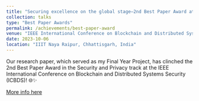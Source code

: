 ```yaml
---
title: "Securing excellence on the global stage—2nd Best Paper Award at IEEE ICBDS!"
collection: talks
type: "Best Paper Awards"
permalink: /achievements/best-paper-award
venue: "IEEE International Conference on Blockchain and Distributed Systems Security (ICBDS)"
date: 2023-10-06
location: "IIIT Naya Raipur, Chhattisgarh, India"
---
```


Our research paper, which served as my Final Year Project, has clinched the 2nd Best Paper Award in the Security and Privacy track at the IEEE International Conference on Blockchain and Distributed Systems Security (ICBDS)! 🌐✨

[More info here](https://www.linkedin.com/posts/activity-7142126901136871424-gTsC?utm_source=share&utm_medium=member_desktop)
